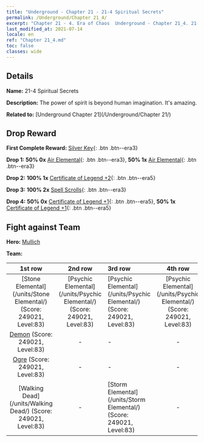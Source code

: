 ```yaml
---
title: "Underground - Chapter 21 - 21-4 Spiritual Secrets"
permalink: /Underground/Chapter 21_4/
excerpt: "Chapter 21 - 4. Era of Chaos  Underground - Chapter 21_4. 21-4 Spiritual Secrets"
last_modified_at: 2021-07-14
locale: en
ref: "Chapter 21_4.md"
toc: false
classes: wide
---
```


## Details

 **Name:** 21-4 Spiritual Secrets

 **Description:** The power of spirit is beyond human imagination. It's amazing.

 **Related to:** [Underground Chapter 21](/Underground/Chapter 21/)

## Drop Reward

 **First Complete Reward:** [Silver Key](/Items/con_693/){: .btn .btn--era3}

 **Drop 1:** **50% 0x** [Air Elemental](/Items/her_448/){: .btn .btn--era3}, **50% 1x** [Air Elemental](/Items/her_448/){: .btn .btn--era3}

 **Drop 2:** **100% 1x** [Certificate of Legend +2](/Items/mat_81/){: .btn .btn--era5}

 **Drop 3:** **100% 2x** [Spell Scrolls](/Items/con_694/){: .btn .btn--era3}

 **Drop 4:** **50% 0x** [Certificate of Legend +1](/Items/mat_74/){: .btn .btn--era5}, **50% 1x** [Certificate of Legend +1](/Items/mat_74/){: .btn .btn--era5}


## Fight against Team
 **Hero:** [Mullich](/heroes/Mullich/)

 **Team:**


  | 1st row | 2nd row | 3rd row | 4th row |
  |:----:|:----:|:----|:----:|
  | [Stone Elemental](/units/Stone Elemental/) (Score: 249021, Level:83)  | [Psychic Elemental](/units/Psychic Elemental/) (Score: 249021, Level:83)  | [Psychic Elemental](/units/Psychic Elemental/) (Score: 249021, Level:83)  | [Psychic Elemental](/units/Psychic Elemental/) (Score: 249021, Level:83)  |
  | [Demon](/units/Demon/) (Score: 249021, Level:83)  | - | - | - |
  | [Ogre](/units/Ogre/) (Score: 249021, Level:83)  | - | - | - |
  | [Walking Dead](/units/Walking Dead/) (Score: 249021, Level:83)  | - | [Storm Elemental](/units/Storm Elemental/) (Score: 249021, Level:83)  | - |


